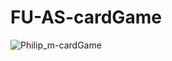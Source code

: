 # FU-AS-cardGame
![Philip_m-cardGame](https://user-images.githubusercontent.com/72726538/202465956-76aa74e6-1470-48fa-9e69-5c996a9427b2.png)
